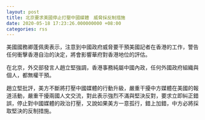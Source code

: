 ```yaml
---
layout: post
title: 北京要求美國停止打壓中國媒體　威脅採反制措施
date: 2020-05-18 17:23:26.000000000 +08:00
categories: rss
---
```


美國國務卿蓬佩奧表示，注意到中國政府威脅要干預美國記者在香港的工作，警告任何衝擊香港自治的決定，將會影響華府對香港地位的評估。

在北京，外交部發言人趙立堅強調，香港事務純屬中國內政，任何外國政府組織與個人，都無權干預。

趙立堅批評，美方不斷將打壓中國媒體的行動升級，嚴重干擾中方媒體在美國的報道活動，嚴重干擾兩國人文交流，對此表示強烈不滿與堅決反對，要求立即糾正錯誤，停止對中國媒體的政治打壓，又說如果美方一意孤行，錯上加錯，中方必將採取堅決的反制措施。
